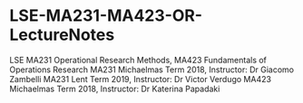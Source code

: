 # LSE-MA231-MA423-OR-LectureNotes
LSE MA231 Operational Research Methods, MA423 Fundamentals of Operations Research
MA231 Michaelmas Term 2018, Instructor: Dr Giacomo Zambelli
MA231 Lent Term 2019, Instructor: Dr Victor Verdugo
MA423 Michaelmas Term 2018, Instructor: Dr Katerina Papadaki
